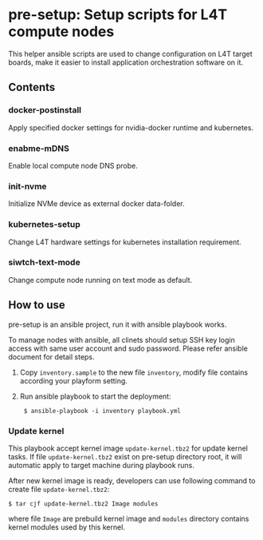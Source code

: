 pre-setup: Setup scripts for L4T compute nodes
==============================================

This helper ansible scripts are used to change configuration on L4T target boards, make it easier to install application orchestration software on it.


## Contents

### docker-postinstall
Apply specified docker settings for nvidia-docker runtime and kubernetes.

### enabme-mDNS
Enable local compute node DNS probe.

### init-nvme
Initialize NVMe device as external docker data-folder.

### kubernetes-setup
Change L4T hardware settings for kubernetes installation requirement.

### siwtch-text-mode
Change compute node running on text mode as default.

## How to use

pre-setup is an ansible project, run it with ansible playbook works.

To manage nodes with ansible, all clinets should setup SSH key login access with same user account and sudo password. Please refer ansible document for detail steps.

1. Copy `inventory.sample` to the new file `inventory`, modify file contains according your playform setting.
2. Run ansible playbook to start the deployment:

   ```=shell
    $ ansible-playbook -i inventory playbook.yml
   ```
### Update kernel

This playbook accept kernel image `update-kernel.tbz2` for update kernel tasks. If file `update-kernel.tbz2` exist on pre-setup directory root, it will automatic apply to target machine during playbook runs.

After new kernel image is ready, developers can use following command to create file `update-kernel.tbz2`:
```=shell
$ tar cjf update-kernel.tbz2 Image modules
```
where file `Image` are prebuild kernel image and `modules` directory contains kernel modules used by this kernel.